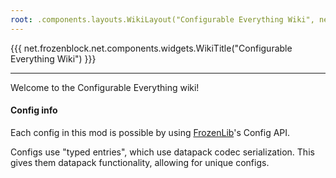 ```yaml
---
root: .components.layouts.WikiLayout("Configurable Everything Wiki", net.frozenblock.net.pages.config_every())
---
```


{{{ net.frozenblock.net.components.widgets.WikiTitle("Configurable Everything Wiki") }}}

---

Welcome to the Configurable Everything wiki!

#### Config info
Each config in this mod is possible by using [FrozenLib](https://modrinth.com/mod/frozenlib)'s Config API.

Configs use "typed entries", which use datapack codec serialization. This gives them datapack functionality, allowing for unique configs.